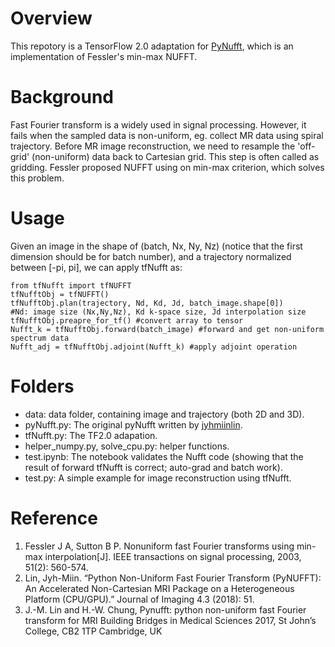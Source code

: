 # Overview

This repotory is a TensorFlow 2.0 adaptation for [PyNufft](https://github.com/jyhmiinlin/pynufft/), which is an implementation of Fessler's min-max NUFFT.

# Background
Fast Fourier transform is a widely used in signal processing. However, it fails when the sampled data is non-uniform, eg. collect MR data using spiral trajectory.
Before MR image reconstruction, we need to resample the 'off-grid' (non-uniform) data back to Cartesian grid. This step is often called as gridding. 
Fessler proposed NUFFT using on min-max criterion, which solves this problem.

# Usage
Given an image in the shape of (batch, Nx, Ny, Nz) (notice that the first dimension should be for batch number), and a trajectory normalized between [-pi, pi], we can apply tfNufft as:
```
from tfNufft import tfNUFFT
tfNufftObj = tfNUFFT() 
tfNufftObj.plan(trajectory, Nd, Kd, Jd, batch_image.shape[0])
#Nd: image size (Nx,Ny,Nz), Kd k-space size, Jd interpolation size
tfNufftObj.preapre_for_tf() #convert array to tensor
Nufft_k = tfNufftObj.forward(batch_image) #forward and get non-uniform spectrum data
Nufft_adj = tfNufftObj.adjoint(Nufft_k) #apply adjoint operation
```

# Folders
- data: data folder, containing image and trajectory (both 2D and 3D).
- pyNufft.py: The original pyNufft written by [jyhmiinlin](https://github.com/jyhmiinlin/pynufft/).
- tfNufft.py: The TF2.0 adapation.
- helper_numpy.py, solve_cpu.py: helper functions.
- test.ipynb: The notebook validates the Nufft code (showing that the result of forward tfNufft is correct; auto-grad and batch work).
- test.py: A simple example for image reconstruction using tfNufft.

# Reference

1. Fessler J A, Sutton B P. Nonuniform fast Fourier transforms using min-max interpolation[J]. IEEE transactions on signal processing, 2003, 51(2): 560-574.
2. Lin, Jyh-Miin. “Python Non-Uniform Fast Fourier Transform (PyNUFFT): An Accelerated Non-Cartesian MRI Package on a Heterogeneous Platform (CPU/GPU).” Journal of Imaging 4.3 (2018): 51.
3. J.-M. Lin and H.-W. Chung, Pynufft: python non-uniform fast Fourier transform for MRI Building Bridges in Medical Sciences 2017, St John’s College, CB2 1TP Cambridge, UK
